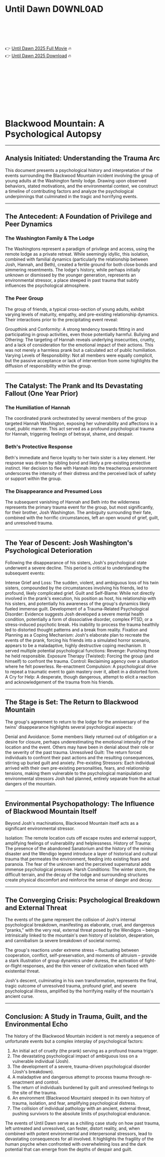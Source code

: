 # Until Dawn D0WNL0AD

<br><br><br><br>


👉 <a href="https://Jack-kyoumarphogu1974.github.io/joxjcoxzzn/">Until Dawn 2025 Full Movie</a> 🔥
<br>
👉 <a href="https://Jack-kyoumarphogu1974.github.io/joxjcoxzzn/">Until Dawn 2025 Download</a> 🔥


<br><br><br><br><br><br><br><br>



# Blackwood Mountain: A Psychological Autopsy

---

## Analysis Initiated: Understanding the Trauma Arc

This document presents a psychological history and interpretation of the events surrounding the Blackwood Mountain incident involving the group of young adults at the Washington family lodge. Drawing upon observed behaviors, stated motivations, and the environmental context, we construct a timeline of contributing factors and analyze the psychological underpinnings that culminated in the tragic and horrifying events.

---

## The Antecedent: A Foundation of Privilege and Peer Dynamics

### The Washington Family & The Lodge

The Washingtons represent a paradigm of privilege and access, using the remote lodge as a private retreat. While seemingly idyllic, this isolation, combined with familial dynamics (particularly the relationship between Josh, Hannah, and Beth), created a fertile ground for both close bonds and simmering resentments. The lodge's history, while perhaps initially unknown or dismissed by the younger generation, represents an environmental stressor, a place steeped in past trauma that subtly influences the psychological atmosphere.

### The Peer Group

The group of friends, a typical cross-section of young adults, exhibit varying levels of maturity, empathy, and pre-existing relationship dynamics. Their interactions prior to the precipitating event reveal:

   Groupthink and Conformity: A strong tendency towards fitting in and participating in group activities, even those potentially harmful.
   Bullying and Othering: The targeting of Hannah reveals underlying insecurities, cruelty, and a lack of consideration for the emotional impact of their actions. This was not merely a harmless prank but a calculated act of public humiliation.
   Varying Levels of Responsibility: Not all members were equally complicit, but the passive acceptance or lack of intervention from some highlights the diffusion of responsibility within the group.

---

## The Catalyst: The Prank and Its Devastating Fallout (One Year Prior)

### The Humiliation of Hannah

The coordinated prank orchestrated by several members of the group targeted Hannah Washington, exposing her vulnerability and affections in a cruel, public manner. This act served as a profound psychological trauma for Hannah, triggering feelings of betrayal, shame, and despair.

### Beth's Protective Response

Beth's immediate and fierce loyalty to her twin sister is a key element. Her response was driven by sibling bond and likely a pre-existing protective instinct. Her decision to flee with Hannah into the treacherous environment underscores the intensity of their distress and the perceived lack of safety or support within the group.

### The Disappearance and Presumed Loss

The subsequent vanishing of Hannah and Beth into the wilderness represents the primary trauma event for the group, but most significantly, for their brother, Josh Washington. The ambiguity surrounding their fate, combined with the horrific circumstances, left an open wound of grief, guilt, and unresolved trauma.

---

## The Year of Descent: Josh Washington's Psychological Deterioration

Following the disappearance of his sisters, Josh's psychological state underwent a severe decline. This period is critical to understanding the subsequent events:

   Intense Grief and Loss: The sudden, violent, and ambiguous loss of his twin sisters, compounded by the circumstances involving his friends, led to profound, likely complicated grief.
   Guilt and Self-Blame: While not directly involved in the prank's execution, his position as host, his relationship with his sisters, and potentially his awareness of the group's dynamics likely fueled immense guilt.
   Development of a Trauma-Related Psychological Disorder: Evidence suggests Josh developed a severe mental health condition, potentially a form of dissociative disorder, complex PTSD, or a stress-induced psychotic break. His inability to process the trauma healthily led to distorted thought patterns and a break from reality.
   Fixation and Planning as a Coping Mechanism: Josh's elaborate plan to recreate the events of the prank, forcing his friends into a simulated horror scenario, appears to be a maladaptive, highly destructive coping mechanism. It served multiple potential psychological functions:
       Revenge: Punishing those he held responsible.
       Exposure Therapy (Twisted): Forcing the group (and himself) to confront the trauma.
       Control: Reclaiming agency over a situation where he felt powerless.
       Re-enactment Compulsion: A psychological drive to repeat a traumatic event to gain mastery over it, albeit in a distorted form.
       A Cry for Help: A desperate, though dangerous, attempt to elicit a reaction and acknowledgement of the trauma from his friends.

---

## The Stage is Set: The Return to Blackwood Mountain

The group's agreement to return to the lodge for the anniversary of the twins' disappearance highlights several psychological aspects:

   Denial and Avoidance: Some members likely returned out of obligation or a desire for closure, perhaps underestimating the emotional intensity of the location and the event. Others may have been in denial about their role or the severity of the past trauma.
   Unresolved Guilt: The return forced individuals to confront their past actions and the resulting consequences, stirring up buried guilt and anxiety.
   Pre-existing Stressors: Each individual arrived with their own pre-existing personalities, fears, and relationship tensions, making them vulnerable to the psychological manipulation and environmental stressors Josh had planned, entirely separate from the actual dangers of the mountain.

---

## Environmental Psychopathology: The Influence of Blackwood Mountain Itself

Beyond Josh's machinations, Blackwood Mountain itself acts as a significant environmental stressor.

   Isolation: The remote location cuts off escape routes and external support, amplifying feelings of vulnerability and helplessness.
   History of Trauma: The presence of the abandoned Sanatorium and the history of the mining disaster and the Wendigo legend introduce a layer of historical and cultural trauma that permeates the environment, feeding into existing fears and paranoia. The fear of the unknown and the perceived supernatural adds immense psychological pressure.
   Harsh Conditions: The winter storm, the difficult terrain, and the decay of the lodge and surrounding structures create physical discomfort and reinforce the sense of danger and decay.

---

## The Converging Crisis: Psychological Breakdown and External Threat

The events of the game represent the collision of Josh's internal psychological breakdown, manifesting as elaborate, cruel, and dangerous "pranks," with the very real, external threat posed by the Wendigos – beings intrinsically linked to the mountain's own history of isolation, desperation, and cannibalism (a severe breakdown of societal norms).

The group's reactions under extreme stress – fluctuating between cooperation, conflict, self-preservation, and moments of altruism – provide a stark illustration of group dynamics under duress, the activation of fight-or-flight responses, and the thin veneer of civilization when faced with existential threat.

Josh's descent, culminating in his own transformation, represents the final, tragic outcome of unresolved trauma, profound grief, and severe psychological illness, amplified by the horrifying reality of the mountain's ancient curse.

---

## Conclusion: A Study in Trauma, Guilt, and the Environmental Echo

The history of the Blackwood Mountain incident is not merely a sequence of unfortunate events but a complex interplay of psychological factors:

1.  An initial act of cruelty (the prank) serving as a profound trauma trigger.
2.  The devastating psychological impact of ambiguous loss on a vulnerable individual (Josh).
3.  The development of a severe, trauma-driven psychological disorder (Josh's breakdown).
4.  A maladaptive and dangerous attempt to process trauma through re-enactment and control.
5.  The return of individuals burdened by guilt and unresolved feelings to the site of the trauma.
6.  An environment (Blackwood Mountain) steeped in its own history of trauma, isolation, and fear, amplifying psychological distress.
7.  The collision of individual pathology with an ancient, external threat, pushing survivors to the absolute limits of psychological endurance.

The events of Until Dawn serve as a chilling case study on how past trauma, left untreated and unresolved, can fester, distort reality, and, when combined with potent environmental and interpersonal stressors, lead to devastating consequences for all involved. It highlights the fragility of the human psyche when confronted with overwhelming loss and the dark potential that can emerge from the depths of despair and guilt.


